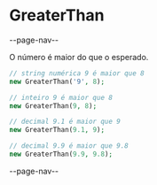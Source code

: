 # GreaterThan

--page-nav--

O número é maior do que o esperado.

```php
// string numérica 9 é maior que 8
new GreaterThan('9', 8);

// inteiro 9 é maior que 8
new GreaterThan(9, 8);

// decimal 9.1 é maior que 9
new GreaterThan(9.1, 9);

// decimal 9.9 é maior que 9.8
new GreaterThan(9.9, 9.8);
```

--page-nav--
